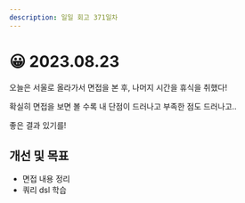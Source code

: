 ```yaml
---
description: 일일 회고 371일차
---
```


# 😀 2023.08.23

오늘은 서울로 올라가서 면접을 본 후, 나머지 시간을 휴식을 취했다!

확실히 면접을 보면 볼 수록 내 단점이 드러나고 부족한 점도 드러나고..

좋은 결과 있기를!

## 개선 및 목표&#x20;

* 면접 내용 정리
* 쿼리 dsl 학습
